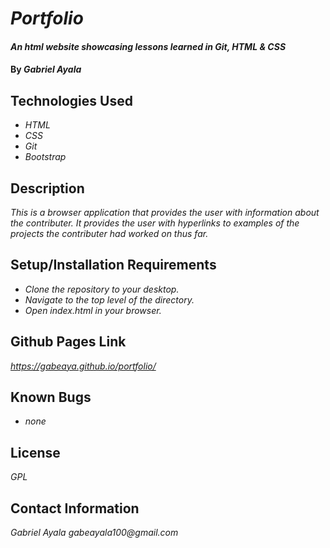 # _Portfolio_
#### _An html website showcasing lessons learned in Git, HTML & CSS_
#### By _**Gabriel Ayala**_
## Technologies Used
* _HTML_
* _CSS_
* _Git_
* _Bootstrap_
## Description
_This is a browser application that provides the user with information about the contributer. It provides the user with hyperlinks to examples of the projects the contributer had worked on thus far._
## Setup/Installation Requirements
* _Clone the repository to your desktop._
* _Navigate to the top level of the directory._
* _Open index.html in your browser._
## Github Pages Link
_https://gabeaya.github.io/portfolio/_
## Known Bugs
* _none_
## License
_GPL_
## Contact Information
_Gabriel Ayala gabeayala100@gmail.com_
